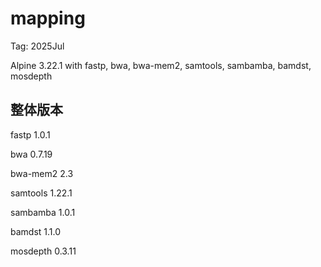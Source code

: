 # mapping

Tag: 2025Jul

Alpine 3.22.1 with fastp, bwa, bwa-mem2, samtools, sambamba, bamdst, mosdepth

## 整体版本
fastp 1.0.1

bwa 0.7.19

bwa-mem2 2.3

samtools 1.22.1

sambamba 1.0.1

bamdst 1.1.0

mosdepth 0.3.11
